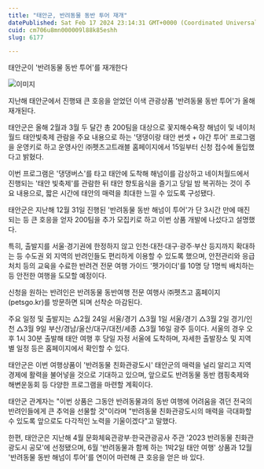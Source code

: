 ```yaml
---
title: "태안군, 반려동물 동반 투어 재개"
datePublished: Sat Feb 17 2024 23:14:31 GMT+0000 (Coordinated Universal Time)
cuid: cm706u8mn000009l88k85eshh
slug: 6177

---
```



태안군이 '반려동물 동반 투어'를 재개한다

![이미지](https://cdn.hashnode.com/res/hashnode/image/upload/v1739260573465/d2fdb852-77a0-4071-8b18-c81cd9b17a79.jpeg)

지난해 태안군에서 진행돼 큰 호응을 얻었던 이색 관광상품 '반려동물 동반 투어'가 올해 재개된다.

태안군은 올해 2월과 3월 두 달간 총 200팀을 대상으로 꽃지해수욕장 해넘이 및 네이처월드 태안빛축제 관람을 주요 내용으로 하는 '댕댕이랑 태안 썬셋 + 야간 투어' 프로그램을 운영키로 하고 운영사인 ㈜펫츠고트래블 홈페이지에서 15일부터 신청 접수에 돌입했다고 밝혔다.

이번 프로그램은 '댕댕버스'를 타고 태안에 도착해 해넘이를 감상하고 네이처월드에서 진행되는 '태안 빛축제'를 관람한 뒤 태안 향토음식을 즐기고 당일 밤 복귀하는 것이 주요 내용으로, 짧은 시간에 태안의 매력을 최대한 느낄 수 있도록 구성됐다.

태안군은 지난해 12월 31일 진행된 '반려동물 동반 해넘이 투어'가 단 3시간 만에 매진되는 등 큰 호응을 얻자 200팀을 추가 모집키로 하고 이번 상품 개발에 나섰다고 설명했다.

특히, 출발지를 서울·경기권에 한정하지 않고 인천·대전·대구·광주·부산 등지까지 확대하는 등 수도권 외 지역의 반려인들도 편리하게 이용할 수 있도록 했으며, 안전관리와 응급처치 등의 교육을 수료한 반려견 전문 여행 가이드 '펫가이더'를 10명 당 1명씩 배치하는 등 안전한 여행을 도모할 예정이다.

신청을 원하는 반려인은 반려동물 동반여행 전문 여행사 ㈜펫츠고 홈페이지(petsgo.kr)를 방문하면 되며 선착순 마감된다.

주요 일정 및 출발지는 △2월 24일 서울/경기 △3월 1일 서울/경기 △3월 2일 경기/인천 △3월 9일 부산/경남/울산/대구/대전/세종 △3월 16일 광주 등이다. 서울의 경우 오후 1시 30분 출발해 태안 여행 후 당일 자정 서울에 도착하며, 자세한 출발장소 및 지역별 일정 등은 홈페이지에서 확인할 수 있다.

태안군은 이번 여행상품이 '반려동물 친화관광도시' 태안군의 매력을 널리 알리고 지역경제에 활력을 불어넣을 것으로 기대하고 있으며, 앞으로도 반려동물 동반 캠핑축제와 해변운동회 등 다양한 프로그램을 마련할 계획이다.

태안군 관계자는 "이번 상품은 그동안 반려동물과의 동반 여행에 어려움을 겪던 전국의 반려인들에게 큰 추억을 선물할 것"이라며 "반려동물 친화관광도시의 매력을 극대화할 수 있도록 앞으로도 다각적인 노력을 기울이겠다"고 말했다.

한편, 태안군은 지난해 4월 문화체육관광부·한국관광공사 주관 '2023 반려동물 친화관광도시 공모'에 선정됐으며, 6월 '반려동물과 함께 하는 1박2일 태안 여행' 상품과 12월 '반려동물 동반 해넘이 투어'를 연이어 마련해 큰 호응을 얻은 바 있다.